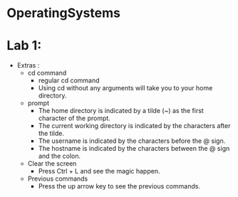 # OperatingSystems

# Lab 1:
- Extras :
  - cd command
    - regular cd command
    - Using cd without any arguments will take you to your home directory.
  - prompt
    - The home directory is indicated by a tilde (~) as the first character of the prompt.
    - The current working directory is indicated by the characters after the tilde.
    - The username is indicated by the characters before the @ sign.
    - The hostname is indicated by the characters between the @ sign and the colon.
  - Clear the screen
    - Press Ctrl + L and see the magic happen.
  - Previous commands
    - Press the up arrow key to see the previous commands.